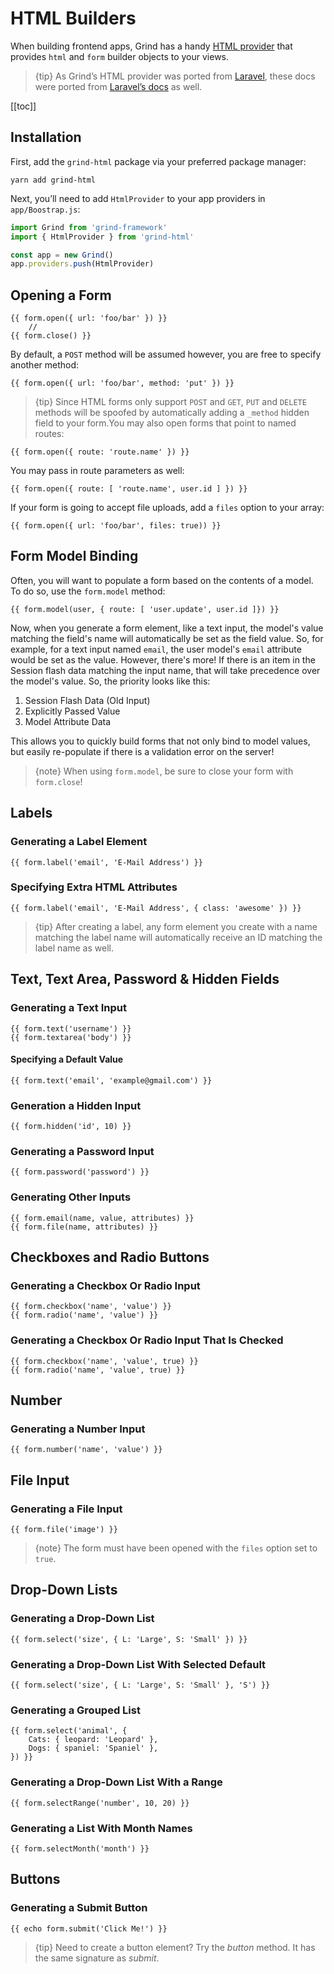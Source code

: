 # HTML Builders

When building frontend apps, Grind has a handy [HTML provider](https://github.com/grindjs/html) that provides `html` and `form` builder objects to your views.

> {tip} As Grind’s HTML provider was ported from [Laravel](https://github.com/LaravelCollective/html), these docs were ported from [Laravel’s docs](https://github.com/laravel/docs/blob/4.2/html.md) as well.

[[toc]]

## Installation

First, add the `grind-html` package via your preferred package manager:

```shell
yarn add grind-html
```

Next, you’ll need to add `HtmlProvider` to your app providers in `app/Boostrap.js`:

```js
import Grind from 'grind-framework'
import { HtmlProvider } from 'grind-html'

const app = new Grind()
app.providers.push(HtmlProvider)
```

## Opening a Form

```stone
{{ form.open({ url: 'foo/bar' }) }}
	//
{{ form.close() }}
```

By default, a `POST` method will be assumed however, you are free to specify another method:

```stone
{{ form.open({ url: 'foo/bar', method: 'put' }) }}
```

> {tip} Since HTML forms only support `POST` and `GET`, `PUT` and `DELETE` methods will be spoofed by automatically adding a `_method` hidden field to your form.You may also open forms that point to named routes:

```stone
{{ form.open({ route: 'route.name' }) }}
```

You may pass in route parameters as well:

```stone
{{ form.open({ route: [ 'route.name', user.id ] }) }}
```

If your form is going to accept file uploads, add a `files` option to your array:

```stone
{{ form.open({ url: 'foo/bar', files: true)) }}
```

## Form Model Binding

Often, you will want to populate a form based on the contents of a model. To do so, use the `form.model` method:

```stone
{{ form.model(user, { route: [ 'user.update', user.id ]}) }}
```

Now, when you generate a form element, like a text input, the model's value matching the field's name will automatically be set as the field value. So, for example, for a text input named `email`, the user model's `email` attribute would be set as the value. However, there's more! If there is an item in the Session flash data matching the input name, that will take precedence over the model's value. So, the priority looks like this:

1. Session Flash Data (Old Input)
2. Explicitly Passed Value
3. Model Attribute Data

This allows you to quickly build forms that not only bind to model values, but easily re-populate if there is a validation error on the server!

> {note} When using `form.model`, be sure to close your form with `form.close`!

## Labels

### Generating a Label Element

```stone
{{ form.label('email', 'E-Mail Address') }}
```

### Specifying Extra HTML Attributes

```stone
{{ form.label('email', 'E-Mail Address', { class: 'awesome' }) }}
```

> {tip} After creating a label, any form element you create with a name matching the label name will automatically receive an ID matching the label name as well.

## Text, Text Area, Password & Hidden Fields

### Generating a Text Input

```stone
{{ form.text('username') }}
{{ form.textarea('body') }}
```

#### Specifying a Default Value

```stone
{{ form.text('email', 'example@gmail.com') }}
```

### Generation a Hidden Input

```stone
{{ form.hidden('id', 10) }}
```

### Generating a Password Input

```stone
{{ form.password('password') }}
```

### Generating Other Inputs

```stone
{{ form.email(name, value, attributes) }}
{{ form.file(name, attributes) }}
```

## Checkboxes and Radio Buttons

### Generating a Checkbox Or Radio Input

```stone
{{ form.checkbox('name', 'value') }}
{{ form.radio('name', 'value') }}
```

### Generating a Checkbox Or Radio Input That Is Checked

```stone
{{ form.checkbox('name', 'value', true) }}
{{ form.radio('name', 'value', true) }}
```

## Number

### Generating a Number Input

```stone
{{ form.number('name', 'value') }}
```

## File Input

### Generating a File Input

```stone
{{ form.file('image') }}
```

> {note} The form must have been opened with the `files` option set to `true`.

## Drop-Down Lists

### Generating a Drop-Down List

```stone
{{ form.select('size', { L: 'Large', S: 'Small' }) }}
```

### Generating a Drop-Down List With Selected Default

```stone
{{ form.select('size', { L: 'Large', S: 'Small' }, 'S') }}
```

### Generating a Grouped List

```stone
{{ form.select('animal', {
	Cats: { leopard: 'Leopard' },
	Dogs: { spaniel: 'Spaniel' },
}) }}
```

### Generating a Drop-Down List With a Range

```stone
{{ form.selectRange('number', 10, 20) }}
```

### Generating a List With Month Names

```stone
{{ form.selectMonth('month') }}
```

## Buttons

### Generating a Submit Button

```stone
{{ echo form.submit('Click Me!') }}
```

> {tip} Need to create a button element? Try the _button_ method. It has the same signature as _submit_.
